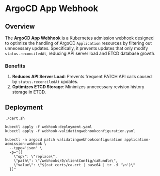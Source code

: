 # ArgoCD App Webhook

## Overview

The **ArgoCD App Webhook** is a Kubernetes admission webhook designed to optimize the handling of ArgoCD `Application` resources by filtering out unnecessary updates. Specifically, it prevents updates that only modify `status.reconciledAt`, reducing API server load and ETCD database growth.

### Benefits

1. **Reduces API Server Load**: Prevents frequent PATCH API calls caused by `status.reconciledAt` updates.
2. **Optimizes ETCD Storage**: Minimizes unnecessary revision history storage in ETCD.

## Deployment

```console
./cert.sh

kubectl apply -f webhook-deployment.yaml
kubectl apply -f webhook-validatingwebhookconfiguration.yaml

kubectl -n argocd patch validatingwebhookconfiguration application-admission-webhook \
  --type='json' \
  -p="[{
    \"op\": \"replace\",
    \"path\": \"/webhooks/0/clientConfig/caBundle\",
    \"value\": \"$(cat certs/ca.crt | base64 | tr -d '\n')\"
  }]"
```
